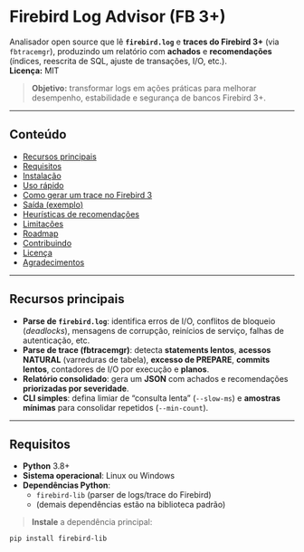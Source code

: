 # Firebird Log Advisor (FB 3+)

Analisador open source que lê **`firebird.log`** e **traces do Firebird 3+** (via `fbtracemgr`), produzindo um relatório com **achados** e **recomendações** (índices, reescrita de SQL, ajuste de transações, I/O, etc.).  
**Licença:** MIT

> **Objetivo:** transformar logs em ações práticas para melhorar desempenho, estabilidade e segurança de bancos Firebird 3+.

---

## Conteúdo
- [Recursos principais](#recursos-principais)
- [Requisitos](#requisitos)
- [Instalação](#instalação)
- [Uso rápido](#uso-rápido)
- [Como gerar um trace no Firebird 3](#como-gerar-um-trace-no-firebird-3)
- [Saída (exemplo)](#saída-exemplo)
- [Heurísticas de recomendações](#heurísticas-de-recomendações)
- [Limitações](#limitações)
- [Roadmap](#roadmap)
- [Contribuindo](#contribuindo)
- [Licença](#licença)
- [Agradecimentos](#agradecimentos)

---

## Recursos principais
- **Parse de `firebird.log`**: identifica erros de I/O, conflitos de bloqueio (*deadlocks*), mensagens de corrupção, reinícios de serviço, falhas de autenticação, etc.
- **Parse de trace (fbtracemgr)**: detecta **statements lentos**, **acessos NATURAL** (varreduras de tabela), **excesso de PREPARE**, **commits lentos**, contadores de I/O por execução e **planos**.
- **Relatório consolidado**: gera um **JSON** com achados e recomendações **priorizadas por severidade**.
- **CLI simples**: defina limiar de “consulta lenta” (`--slow-ms`) e **amostras mínimas** para consolidar repetidos (`--min-count`).

---

## Requisitos
- **Python** 3.8+  
- **Sistema operacional**: Linux ou Windows  
- **Dependências Python**:
  - `firebird-lib` (parser de logs/trace do Firebird)
  - (demais dependências estão na biblioteca padrão)

> **Instale** a dependência principal:
```bash
pip install firebird-lib
